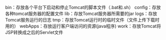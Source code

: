 bin：存放各个平台下启动和停止Tomcat的脚本文件（.bat和.sh）
config：存放各种tomcat服务器的配置文件
lib：存放Tomcat服务器所需要的jar
logs：存放Tomcat服务运行的日志
tmp：存放Tomcat运行时的临时文件（文件上传下载时用的）
webApps：存放运行客户端访问的资源(java程序)
work：存放Tomcat将JSP转换成之后的Servlet文件
